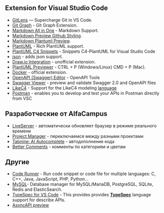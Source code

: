 ## Extension for Visual Studio Code
- [GitLens](https://marketplace.visualstudio.com/items?itemName=eamodio.gitlens) — Supercharge Git in VS Code.
- [Git Graph](https://marketplace.visualstudio.com/items?itemName=mhutchie.git-graph) - Git Graph Extension.
- [Markdown All in One](https://marketplace.visualstudio.com/items?itemName=yzhang.markdown-all-in-one) - Markdown Support.
- [Markdown Preview Github Styling](https://marketplace.visualstudio.com/items?itemName=bierner.markdown-preview-github-styles).
- [Markdown Plantuml Preview](https://marketplace.visualstudio.com/items?itemName=myml.vscode-markdown-plantuml-preview).
- [PlantUML](https://marketplace.visualstudio.com/items?itemName=jebbs.plantuml) - Rich PlantUML support.
- [PlantUML C4 Snippets](https://marketplace.visualstudio.com/items?itemName=claudineyqr.plantuml-snippets) - Snippets C4-PlantUML for Visual Studio Code
- [json](https://marketplace.visualstudio.com/items?itemName=ZainChen.json) - adds json support.
- [Draw.io Integration](https://marketplace.visualstudio.com/items?itemName=hediet.vscode-drawio) - unofficial extension.
- [PlantUML Previewer](https://marketplace.visualstudio.com/items?itemName=Mebrahtom.plantumlpreviewer) - CTRL + P (Windows/Linux) CMD + P (Mac).
- [Docker](https://marketplace.visualstudio.com/items?itemName=ms-azuretools.vscode-docker) - official extension.
- [OpenAPI (Swagger) Editor](https://marketplace.visualstudio.com/items?itemName=42Crunch.vscode-openapi) - OpenAPI Tools
- [Swagger Viewer](https://marketplace.visualstudio.com/items?itemName=Arjun.swagger-viewer) -  preview and validate Swagger 2.0 and OpenAPI files
- [LikeC4](https://marketplace.visualstudio.com/items?itemName=likec4.likec4-vscode) - Support for the LikeC4 modeling [language](https://likec4.dev/docs/tutorial/ "likec4.dev")
- [Postman](https://marketplace.visualstudio.com/items?itemName=Postman.postman-for-vscode) - enables you to develop and test your APIs in Postman directly from VSC


## Разработческие от AlfaCampus
- [LiveServer](https://marketplace.visualstudio.com/items?itemName=ritwickdey.LiveServer) - автоматически обновляет браузер в режиме реального времени
- [Project Manager](https://marketplace.visualstudio.com/items?itemName=alefragnani.project-manager) - переключаемся между разными проектами
- [Tabnine: AI Autocomplete](https://marketplace.visualstudio.com/items?itemName=TabNine.tabnine-vscode) - автодополнение кода
- [Better Comments](https://marketplace.visualstudio.com/items?itemName=aaron-bond.better-comments) - комменты по категориям и цветам

## Другие
- [Code Runner](https://marketplace.visualstudio.com/items?itemName=formulahendry.code-runner) - Run code snippet or code file for multiple languages: C, C++, Java, JavaScript, PHP, Python...
- [MySQL](https://marketplace.visualstudio.com/items?itemName=cweijan.vscode-mysql-client2)- Database manager for MySQL/MariaDB, PostgreSQL, SQLite, Redis and ElasticSearch.
- [TypeSpec for VS Code](https://marketplace.visualstudio.com/items?itemName=typespec.typespec-vscode) - This provides provides [**TypeSpec**](https://typespec.io/) language support for describe APIs.
- [AsyncAPI preview](https://marketplace.visualstudio.com/items?itemName=asyncapi.asyncapi-preview)

